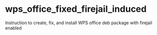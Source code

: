 # wps_office_fixed_firejail_induced
Instruction to create, fix, and install WPS office deb package with firejail enabled
